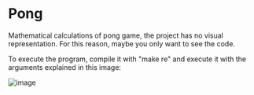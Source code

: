 # Pong
Mathematical calculations of pong game, the project has no visual representation. For this reason, maybe you only want to see the code.

To execute the program, compile it with "make re" and execute it with the arguments explained in this image:

![image](https://user-images.githubusercontent.com/91873393/171805073-c03d65ce-23fd-49cf-94f1-d0497119a8e3.png)

